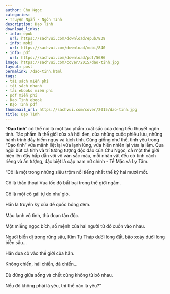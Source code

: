 ```yaml
---
author: Chu Ngọc
categories:
- Truyện Ngắn - Ngôn Tình
description: Đạo Tình
download_links:
- info: epub
  url: https://sachvui.com/download/epub/839
- info: mobi
  url: https://sachvui.com/download/mobi/840
- info: pdf
  url: https://sachvui.com/download/pdf/5686
image: https://sachvui.com/cover/2015/dao-tinh.jpg
layout: post
permalink: /dao-tinh.html
tags:
- tải sách miễn phí
- tải sách nhanh
- tải ebooks miễn phí
- pdf miễn phí
- Đạo Tình ebook
- Đạo Tình pdf
thumbnail_url: https://sachvui.com/cover/2015/dao-tinh.jpg
title: Đạo Tình
---
```


 <div class="item-desc text-justify"> <p>“<strong>Đạo tình</strong>” có thể nói là một tác phẩm xuất sắc của dòng tiểu thuyết ngôn tình. Tác phẩm là thế giới của xã hội đen, của những cuộc phiêu lưu, những hành trình đầy hiểm nguy và kịch tính. Cũng giống như thế, tình yêu trong “Đạo tình” vừa mãnh liệt lại vừa lạnh lùng, vừa hiển nhiên lại vừa lạ lẫm. Qua ngòi bút cá tính và trí tưởng tượng độc đáo của Chu Ngọc, cả một thế giới hiện lên đầy hấp dẫn với vô vàn sắc màu, mỗi nhân vật đều có tính cách riêng và ấn tượng, đặc biệt là cặp nam nữ chính - Tề Mặc và Ly Tâm.<br><br>“Cô là một trong những siêu trộm nổi tiếng nhất thế kỷ hai mươi mốt.<br><br>Cô là thần thoại Vua tốc độ bất bại trong thế giới ngầm.<br><br>Cô là một cô gái tự do như gió.<br><br>Hắn là truyền kỳ của đế quốc bóng đêm.<br><br>Máu lạnh vô tình, thủ đoạn tàn độc.<br><br>Một miếng ngọc bích, số mệnh của hai người từ đó cuốn vào nhau.<br><br>Người biến dị trong rừng sâu, Kim Tự Tháp dưới lòng đất, bão xoáy dưới lòng biển sâu…<br><br>Hắn đưa cô vào thế giới của hắn.<br><br>Không chiến, hải chiến, dã chiến…<br><br>Dù đứng giữa sống và chết cũng không từ bỏ nhau.<br><br>Nếu đó không phải là yêu, thì thế nào là yêu?”</p> </div>